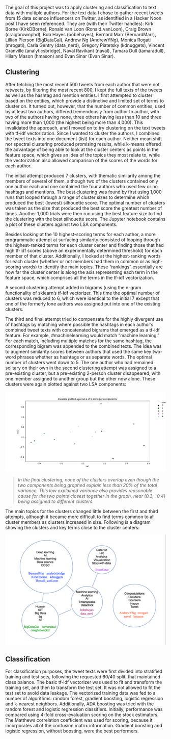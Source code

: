 The goal of this project was to apply clustering and classification to text data with multiple authors. For the text data I chose to gather recent tweets from 15 data science influencers on Twitter, as identified in a Hacker Noon post I have seen referenced. They are (with their Twitter handles): Kirk Borne (KirkDBorne), Ronald van Loon (Ronald_vanLoon), Craig Brown (craigbrownphd), Bob Hayes (bobehayes), Bernard Marr (BernardMarr), Lillian Pierson (BigDataGal), Andrew Ng (AndrewYNg), Monica Rogati (mrogati), Carla Gentry (data_nerd), Gregory Piatetsky (kdnuggets), Vincent Granville (analyticsbridge), Naval Ravikant (naval), Tamara Dull (tamaradull), Hilary Mason (hmason) and Evan Sinar (Evan Sinar).

## Clustering

After fetching the most recent 500 tweets from each author that were not retweets, by filtering the most recent 800, I kept the full texts of the tweets as well as the hashtag and mention entities. I first attempted to cluster based on the entities, which provide a distinctive and limited set of terms to cluster on. It turned out, however, that the number of common entities, used by at least two authors, differed tremendously from author to author, with two of the authors having none, three others having less than 10 and three having more than 1,000 (the highest being more than 4,000). This invalidated the approach, and I moved on to try clustering on the text tweets with tf-idf vectorization. Since I wanted to cluster the authors, I combined the tweet texts into one document (list) for each author. Neither mean shift nor spectral clustering produced promising results, while k-means offered the advantage of being able to look at the cluster centers as points in the feature space, which gives an idea of the topics they most relate to, while the vectorization also allowed comparison of the scores of the words for each author.

The initial attempt produced 7 clusters, with thematic similarity among the members of several of them, although two of the clusters contained only one author each and one contained the four authors who used few or no hashtags and mentions. The best clustering was found by first using 1,000 runs that looped through a range of cluster sizes to determine which produced the best (lowest) silhouette score. The optimal number of clusters was taken as the size that produced the best score the greatest number of times. Another 1,000 trials were then run using the best feature size to find the clustering with the best silhouette score. The Jupyter notebook contains a plot of these clusters against two LSA components.

Besides looking at the 10 highest-scoring terms for each author, a more programmatic attempt at surfacing similarity consisted of looping through the highest-ranked terms for each cluster center and finding those that had high tf-idf scores (above an experimentally determined threshold) for each member of that cluster. Additionally, I looked at the highest-ranking words for each cluster (whether or not members had them in common or as high-scoring words) to identify the main topics. These “rankings” essentially are how far the cluster center is along the axis representing each term in the feature space, which comprises all the terms in the tf-idf vectorization.

A second clustering attempt added in bigrams (using the n-gram functionality of sklearn’s tf-idf vectorizer. This time the optimal number of clusters was reduced to 6, which were identical to the initial 7 except that one of the formerly lone authors was assigned put into one of the existing clusters.

The third and final attempt tried to compensate for the highly divergent use of hashtags by matching where possible the hashtags in each author’s combined tweet texts with concatenated bigrams  that emerged as a tf-idf feature. For example, #machinelearning would match “machine learning.” For each match, including multiple matches for the same hashtag, the corresponding bigram was appended to the combined texts. The idea was to augment similarity scores between authors that used the same key two-word phrases whether as hashtags or as separate words. The optimal number of clusters went down to 5. The one author who had remained solitary on their own in the second clustering attempt was assigned to a pre-existing cluster, but a pre-existing 2-person cluster disappeared, with one member assigned to another group but the other now alone. These clusters were again plotted against two LSA components:

![‘clustering plot’](cluster_plot.png)
> *In the final clustering, none of the clusters overlap even though the two components being graphed explain less than 20% of the total variance. This low explained variance also provides reasonable cause for the two points closest together in the graph, near (0.3, -0.4) being assigned to different clusters.*

The main topics for the clusters changed little between the first and third attempts, although it became more difficult to find terms common to all cluster members as clusters increased in size. Following is a diagram showing the clusters and key terms close to the cluster centers:

![‘diagram showing final clusters’](clusters.png)

## Classification  
For classification purposes, the tweet texts were first divided into stratified training and test sets, following the requested 60/40 split, that maintained class balance. The basic tf-idf vectorizer was used to fit and transform the training set, and then to transform the test set. It was not allowed to fit the test set to avoid data leakage. The vectorized training data was fed to a number of algorithms: random forest, gradient boosting, logistic regression and k-nearest neighbors. Additionally, ADA boosting was tried with the random forest and logistic regression classifiers. Initially, performance was compared using 4-fold cross-evaluation scoring on the stock estimators. The Matthews correlation coefficient was used for scoring, because it incorporates all of the confusion matrix information. Gradient boosting and logistic regression, without boosting, were the best performers.
